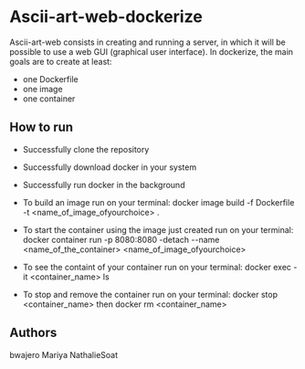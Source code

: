 # Ascii-art-web-dockerize

Ascii-art-web consists in creating and running a server, in which it will be possible to use a web GUI (graphical user interface). In dockerize, the main goals are to create at least:

* one Dockerfile
* one image
* one container

## How to run

* Successfully clone the repository
* Successfully download docker in your system
* Successfully run docker in the background

* To build an image
    run on your terminal: docker image build -f Dockerfile -t <name_of_image_ofyourchoice> .
* To start the container using the image just created
    run on your terminal: docker container run -p 8080:8080 -detach --name <name_of_the_container> <name_of_image_ofyourchoice>
* To see the containt of your container
    run on your terminal: docker exec -it <container_name> ls
* To stop and remove the container
    run on your terminal: docker stop <container_name> then
                          docker rm <container_name>

## Authors

bwajero
Mariya
NathalieSoat